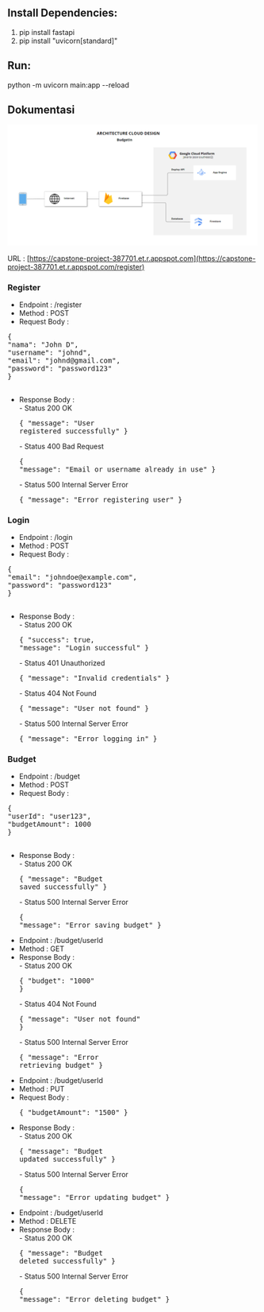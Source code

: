 ## Install Dependencies:
1. pip install fastapi 
2. pip install "uvicorn[standard]"

## Run: 
python -m uvicorn main:app --reload

## Dokumentasi
![Cloud Architecture - BudgetIN](https://github.com/BudgetInCapstone/CloudComputing/blob/main/c.png)

URL : [https://capstone-project-387701.et.r.appspot.com](https://capstone-project-387701.et.r.appspot.com/register) 
### Register 
- Endpoint : /register
- Method : POST
- Request Body :
<pre>
{
"nama": "John D",
"username": "johnd",
"email": "johnd@gmail.com",
"password": "password123"
}
 </pre>
- Response Body :<br>
		- Status 200 OK
		 <pre>{
		 "message": "User registered successfully"
		 }
     </pre>
		- Status 400 Bad Request<br>
		 <pre>{
		 "message": "Email or username already in use"
		 }
     </pre>
		- Status 500 Internal Server Error
		 <pre>{
		 "message": "Error registering user"
		 }
     </pre>
		

### Login
- Endpoint : /login
- Method : POST
- Request Body :
<pre>
{
"email": "johndoe@example.com",
"password": "password123"
}
 </pre>
- Response Body :<br>
		- Status 200 OK<br>
		<pre>{
		 "success": true,
		 "message": "Login successful"
		 }</pre>
		- Status 401 Unauthorized<br>
		<pre>{
		 "message": "Invalid credentials"
		 }</pre>
		- Status 404 Not Found<br>
		<pre>{
		 "message": "User not found"
		 }</pre>
		- Status 500 Internal Server Error
		<pre>{
		 "message": "Error logging in"
		 }</pre>

### Budget
- Endpoint : /budget
- Method : POST
- Request Body :
<pre>
{
"userId": "user123",
"budgetAmount": 1000
}
 </pre>
- Response Body :<br>
		- Status 200 OK<br>
		<pre>{
		 "message": "Budget saved successfully"
		 }</pre>
		 - Status 500 Internal Server Error
		 <pre>{
		 "message": "Error saving budget"
		 }</pre>
- Endpoint : /budget/userId
- Method : GET
- Response Body :<br>
		- Status 200 OK<br>
		<pre>{
		 "budget": "1000"
		 }</pre>
		 - Status 404 Not Found
		 <pre>{
		 "message": "User not found"
		 }</pre>
		 - Status 500 Internal Server Error
		 <pre>{
		 "message": "Error retrieving budget"
		 }</pre>
- Endpoint : /budget/userId
- Method : PUT
- Request Body :<br><pre>{
		 "budgetAmount": "1500"
		 }</pre>
- Response Body :<br>
		- Status 200 OK<br>
		<pre>{
		 "message": "Budget updated successfully"
		 }</pre>
		 - Status 500 Internal Server Error
		 <pre>{
		 "message": "Error updating budget"
		 }</pre>
- Endpoint : /budget/userId
- Method : DELETE
- Response Body :<br>
		- Status 200 OK<br>
		<pre>{
		 "message": "Budget deleted successfully"
		 }</pre>
		 - Status 500 Internal Server Error
		 <pre>{
		 "message": "Error deleting budget"
		 }</pre>

